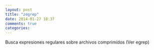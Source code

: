 ```yaml
---
layout: post
title: "zegrep"
date: 2014-01-27 18:37
comments: true
categories: 
---
```

Busca expresiones regulares sobre archivos comprimidos (Ver egrep)

